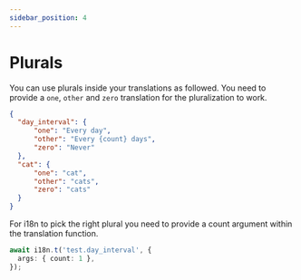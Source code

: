 ```yaml
---
sidebar_position: 4
---
```


# Plurals
You can use plurals inside your translations as followed. You need to provide a `one`, `other` and `zero` translation for the pluralization to work.

```json title="src/i18n/en/test.json"
{
  "day_interval": {
      "one": "Every day",
      "other": "Every {count} days",
      "zero": "Never"
  },
  "cat": {
      "one": "cat",
      "other": "cats",
      "zero": "cats"
  }
}
```

For i18n to pick the right plural you need to provide a count argument within the translation function.

```typescript title="src/app.controller.ts"
await i18n.t('test.day_interval', {
  args: { count: 1 },
});
```